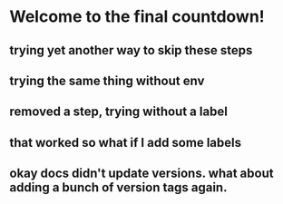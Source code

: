 # Welcome to the final countdown!
## trying yet another way to skip these steps
## trying the same thing without env
## removed a step, trying without a label
## that worked so what if I add some labels
## okay docs didn't update versions. what about adding a bunch of version tags again.
